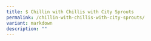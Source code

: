 ```yaml
---
title: $ Chillin with Chillis with City Sprouts
permalink: /chillin-with-chillis-with-city-sprouts/
variant: markdown
description: ""
---
```

